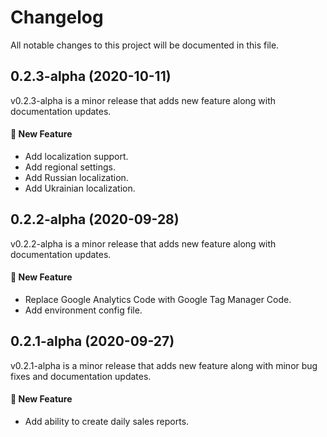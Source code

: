 
# Changelog
All notable changes to this project will be documented in this file.

## 0.2.3-alpha (2020-10-11)

v0.2.3-alpha is a minor release that adds new feature along with documentation updates.

#### :rocket: New Feature
- Add localization support.
- Add regional settings.
- Add Russian localization.
- Add Ukrainian localization.


## 0.2.2-alpha (2020-09-28)

v0.2.2-alpha is a minor release that adds new feature along with documentation updates.

#### :rocket: New Feature
- Replace Google Analytics Code with Google Tag Manager Code.
- Add environment config file.


## 0.2.1-alpha (2020-09-27)

v0.2.1-alpha is a minor release that adds new feature along with minor bug fixes and documentation updates.

#### :rocket: New Feature
- Add ability to create daily sales reports.
